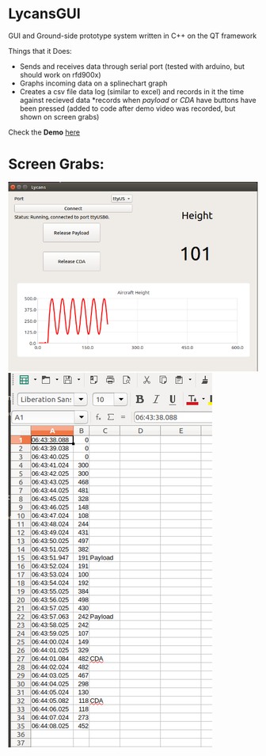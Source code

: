 # LycansGUI
GUI and Ground-side prototype system written in C++ on the QT framework

Things that it Does:
* Sends and receives data through serial port (tested with arduino, but should work on rfd900x)
* Graphs incoming data on a splinechart graph
* Creates a csv file data log (similar to excel) and records in it the time against recieved data
*records when *payload* or *CDA* have buttons have been pressed (added to code after demo video was recorded, but shown on screen grabs)

Check the **Demo** [here](https://drive.google.com/file/d/1wGvZVUVXI5cjCqmu84g668lhaW0fSIiO/view?usp=sharing)
# Screen Grabs:
![alt text](https://github.com/PoeQulta/LycansGUI/blob/master/images/GUILayout.png?raw=true)
![alt text](https://github.com/PoeQulta/LycansGUI/blob/master/images/testDatalog.png?raw=true)
